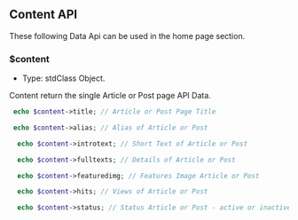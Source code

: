 ## Content API
These following Data Api can be used in the home page section.

### $content
* Type: stdClass Object.

Content return the single Article or Post page API Data.

```php
 echo $content->title; // Article or Post Page Title

 echo $content->alias; // Alias of Article or Post

  echo $content->introtext; // Short Text of Article or Post 

  echo $content->fulltexts; // Details of Article or Post

  echo $content->featuredimg; // Features Image Article or Post

  echo $content->hits; // Views of Article or Post

  echo $content->status; // Status Article or Post - active or inactive
 
```
 